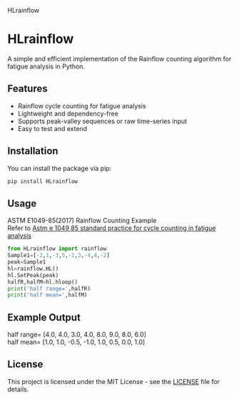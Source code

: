 HLrainflow
# HLrainflow

A simple and efficient implementation of the Rainflow counting algorithm for fatigue analysis in Python.

## Features

- Rainflow cycle counting for fatigue analysis
- Lightweight and dependency-free
- Supports peak-valley sequences or raw time-series input
- Easy to test and extend

## Installation

You can install the package via pip:

```bash
pip install HLrainflow
```

## Usage
ASTM E1049-85(2017) Rainflow Counting Example   
Refer to [Astm e 1049 85 standard practice for cycle counting in fatigue analysis](https://www.slideshare.net/slideshow/astm-e-1049-85-standard-practice-for-cycle-counting-in-fatigue-analysis/42141102)
```python
from HLrainflow import rainflow
Sample1=[-2,1,-3,5,-1,3,-4,4,-2]
peak=Sample1
hl=rainflow.HL()
hl.SetPeak(peak)
halfR,halfM=hl.hloop()
print('half range=',halfR)
print('half mean=',halfM)  
```

## Example Output
half range= [4.0, 4.0, 3.0, 4.0, 8.0, 9.0, 8.0, 6.0]   
half mean= [1.0, 1.0, -0.5, -1.0, 1.0, 0.5, 0.0, 1.0]

## License

This project is licensed under the MIT License - see the [LICENSE](LICENSE) file for details.

